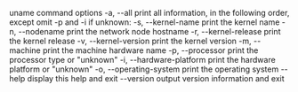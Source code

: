 uname command options
-a, --all
print all information, in the following order, except omit -p and -i if unknown:
-s, --kernel-name
print the kernel name
-n, --nodename
print the network node hostname
-r, --kernel-release
print the kernel release
-v, --kernel-version
print the kernel version
-m, --machine
print the machine hardware name
-p, --processor
print the processor type or "unknown"
-i, --hardware-platform
print the hardware platform or "unknown"
-o, --operating-system
print the operating system
--help
display this help and exit
--version
output version information and exit
